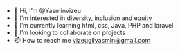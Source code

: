 - 👋 Hi, I’m @Yasminvizeu
- 👀 I’m interested in diversity, inclusion and equity
- 🌱 I’m currently learning html, css, Java, PHP and laravel
- 💞️ I’m looking to collaborate on projects
- 📫 How to reach me vizeugilyasmin@gmail.com

<!---
Yasminvizeu/Yasminvizeu is a ✨ special ✨ repository because its `README.md` (this file) appears on your GitHub profile.
You can click the Preview link to take a look at your changes.
--->
